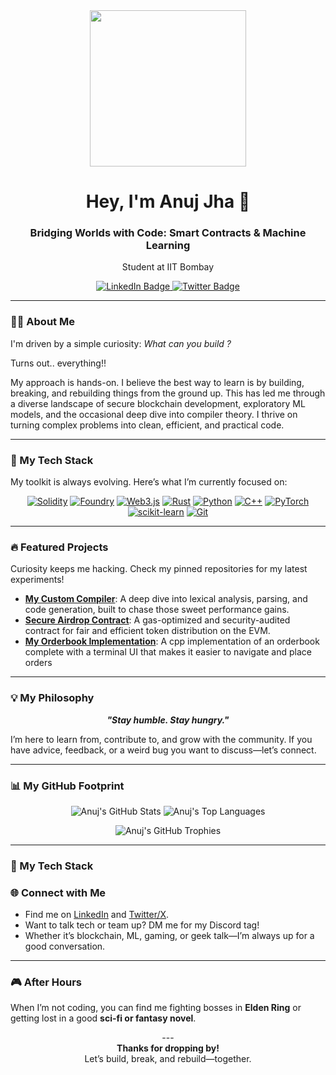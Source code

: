 <div id="header" align="center">
  <img src="https://media.giphy.com/media/LmNwrBhejkK9EFP504/giphy.gif" width="250"/>
  
  <h1 align="center">Hey, I'm Anuj Jha 👋</h1>
  
  <h3 align="center">Bridging Worlds with Code: Smart Contracts & Machine Learning</h3>
  <p align="center">Student at IIT Bombay</p>
  
  <div id="badges" align="center">
    <a href="https://www.linkedin.com/in/anuj-jha-0a6146285/">
      <img src="https://img.shields.io/badge/LinkedIn-0077B5?style=for-the-badge&logo=linkedin&logoColor=white" alt="LinkedIn Badge"/>
    </a>
    <a href="https://x.com/AnujJha571205">
      <img src="https://img.shields.io/badge/Twitter-1DA1F2?style=for-the-badge&logo=twitter&logoColor=white" alt="Twitter Badge"/>
    </a>
  </div>
</div>

---

### 👨‍💻 About Me

 I'm driven by a simple curiosity: *What can you build ?*
 
 Turns out.. everything!!

My approach is hands-on. I believe the best way to learn is by building, breaking, and rebuilding things from the ground up. This has led me through a diverse landscape of secure blockchain development, exploratory ML models, and the occasional deep dive into compiler theory. I thrive on turning complex problems into clean, efficient, and practical code.

---

### 🚀 My Tech Stack

My toolkit is always evolving. Here’s what I’m currently focused on:

<p align="center">
  <a href="https://soliditylang.org/" target="_blank" rel="noreferrer"><img src="https://img.shields.io/badge/Solidity-363636?style=for-the-badge&logo=solidity&logoColor=white" alt="Solidity"/></a>
  <a href="https://book.getfoundry.sh/" target="_blank" rel="noreferrer"><img src="https://img.shields.io/badge/Foundry-333333?style=for-the-badge&logo=foundry&logoColor=white" alt="Foundry"/></a>
  <a href="https://www.javascript.com/" target="_blank" rel="noreferrer"><img src="https://img.shields.io/badge/Web3.js-F16822?style=for-the-badge&logo=web3.js&logoColor=white" alt="Web3.js"/></a>
  <a href="https://www.rust-lang.org" target="_blank" rel="noreferrer"><img src="https://img.shields.io/badge/Rust-000000?style=for-the-badge&logo=rust&logoColor=white" alt="Rust"/></a>
  <a href="https://www.python.org" target="_blank" rel="noreferrer"><img src="https://img.shields.io/badge/Python-3776AB?style=for-the-badge&logo=python&logoColor=white" alt="Python"/></a>
  <a href="https://isocpp.org/" target="_blank" rel="noreferrer"><img src="https://img.shields.io/badge/C++-00599C?style=for-the-badge&logo=c%2B%2B&logoColor=white" alt="C++"/></a>
  <a href="https://pytorch.org/" target="_blank" rel="noreferrer"><img src="https://img.shields.io/badge/PyTorch-EE4C2C?style=for-the-badge&logo=pytorch&logoColor=white" alt="PyTorch"/></a>
  <a href="https://scikit-learn.org/" target="_blank" rel="noreferrer"><img src="https://img.shields.io/badge/scikit--learn-F7931E?style=for-the-badge&logo=scikit-learn&logoColor=white" alt="scikit-learn"/></a>
  <a href="https://git-scm.com/" target="_blank" rel="noreferrer"><img src="https://img.shields.io/badge/Git-F05032?style=for-the-badge&logo=git&logoColor=white" alt="Git"/></a>
</p>

---

### 🔥 Featured Projects

Curiosity keeps me hacking. Check my pinned repositories for my latest experiments!

-   **[My Custom Compiler](https://github.com/AnujJha88/compiler)**: A deep dive into lexical analysis, parsing, and code generation, built to chase those sweet performance gains.
-   **[Secure Airdrop Contract](https://github.com/AnujJha88/airdrop)**: A gas-optimized and security-audited contract for fair and efficient token distribution on the EVM.
-   **[My Orderbook Implementation](https://github.com/Xeno985/Orderbook-cpp)**: A cpp implementation of an orderbook complete with a terminal UI that makes it easier to navigate and place orders

---

### 💡 My Philosophy

<p align="center">
  <b><i>"Stay humble. Stay hungry."</b></i>
</p>

I’m here to learn from, contribute to, and grow with the community. If you have advice, feedback, or a weird bug you want to discuss—let’s connect.

---

### 📊 My GitHub Footprint

<p align="center">
  <img src="https://github-readme-stats.vercel.app/api?username=AnujJha88&show_icons=true&theme=tokyonight&hide_border=true&include_all_commits=true&count_private=true" alt="Anuj's GitHub Stats" />
  <img src="https://github-readme-stats.vercel.app/api/top-langs/?username=AnujJha88&layout=compact&theme=tokyonight&hide_border=true" alt="Anuj's Top Languages" />
</p>
<p align="center">
  <img src="https://github-profile-trophy.vercel.app/?username=AnujJha88&theme=tokyonight&no-frame=true&no-bg=true&margin-w=4" alt="Anuj's GitHub Trophies" />
</p>

---

### 🚀 My Tech Stack


### 🌐 Connect with Me

-   Find me on [LinkedIn](https://www.linkedin.com/in/anuj-jha-0a6146285/) and [Twitter/X](https://x.com/AnujJha571205).
-   Want to talk tech or team up? DM me for my Discord tag!
-   Whether it’s blockchain, ML, gaming, or geek talk—I’m always up for a good conversation.

---

### 🎮 After Hours

When I’m not coding, you can find me fighting bosses in **Elden Ring** or getting lost in a good **sci-fi or fantasy novel**.

<p align="center">
  ---
  <br>
  <b>Thanks for dropping by!</b>
  <br>
  Let’s build, break, and rebuild—together.
</p>
